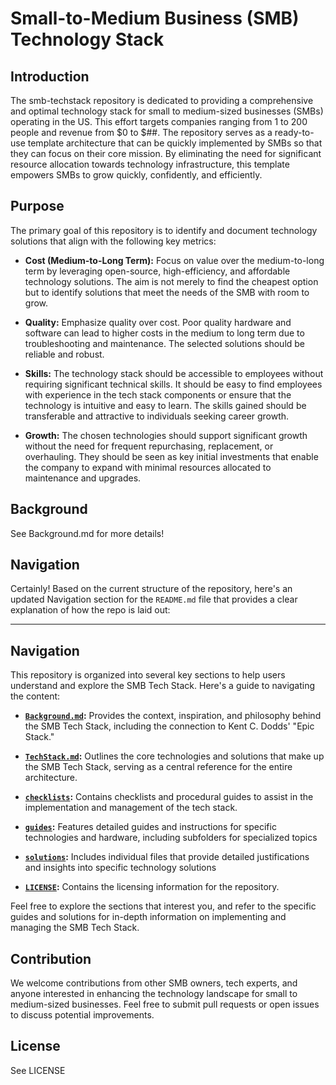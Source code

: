 # Small-to-Medium Business (SMB) Technology Stack 

## Introduction

The smb-techstack repository is dedicated to providing a comprehensive and optimal technology stack for small to medium-sized businesses (SMBs) operating in the US. This effort targets companies ranging from 1 to 200 people and revenue from \$0 to \$\#\#. The repository serves as a ready-to-use template architecture that can be quickly implemented by SMBs so that they can focus on their core mission. By eliminating the need for significant resource allocation towards technology infrastructure, this template empowers SMBs to grow quickly, confidently, and efficiently.

## Purpose

The primary goal of this repository is to identify and document technology solutions that align with the following key metrics:

- **Cost (Medium-to-Long Term):** Focus on value over the medium-to-long term by leveraging open-source, high-efficiency, and affordable technology solutions. The aim is not merely to find the cheapest option but to identify solutions that meet the needs of the SMB with room to grow.

- **Quality:** Emphasize quality over cost. Poor quality hardware and software can lead to higher costs in the medium to long term due to troubleshooting and maintenance. The selected solutions should be reliable and robust.

- **Skills:** The technology stack should be accessible to employees without requiring significant technical skills. It should be easy to find employees with experience in the tech stack components or ensure that the technology is intuitive and easy to learn. The skills gained should be transferable and attractive to individuals seeking career growth.

- **Growth:** The chosen technologies should support significant growth without the need for frequent repurchasing, replacement, or overhauling. They should be seen as key initial investments that enable the company to expand with minimal resources allocated to maintenance and upgrades.

## Background
See Background.md for more details!

## Navigation

Certainly! Based on the current structure of the repository, here's an updated Navigation section for the `README.md` file that provides a clear explanation of how the repo is laid out:

---

## Navigation

This repository is organized into several key sections to help users understand and explore the SMB Tech Stack. Here's a guide to navigating the content:

- **[`Background.md`](Background.md):** Provides the context, inspiration, and philosophy behind the SMB Tech Stack, including the connection to Kent C. Dodds' "Epic Stack."

- **[`TechStack.md`](TechStack.md):** Outlines the core technologies and solutions that make up the SMB Tech Stack, serving as a central reference for the entire architecture.

- **[`checklists`](checklists):** Contains checklists and procedural guides to assist in the implementation and management of the tech stack.

- **[`guides`](guides):** Features detailed guides and instructions for specific technologies and hardware, including subfolders for specialized topics

- **[`solutions`](solutions):** Includes individual files that provide detailed justifications and insights into specific technology solutions

- **[`LICENSE`](LICENSE):** Contains the licensing information for the repository.

Feel free to explore the sections that interest you, and refer to the specific guides and solutions for in-depth information on implementing and managing the SMB Tech Stack.
## Contribution

We welcome contributions from other SMB owners, tech experts, and anyone interested in enhancing the technology landscape for small to medium-sized businesses. Feel free to submit pull requests or open issues to discuss potential improvements.

## License

See LICENSE